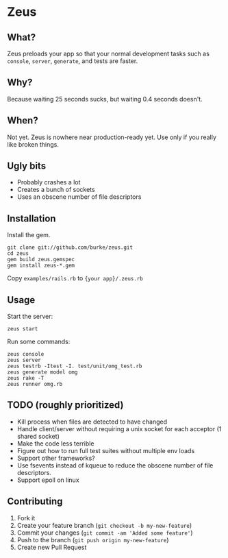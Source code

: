 # Zeus

## What?

Zeus preloads your app so that your normal development tasks such as `console`, `server`, `generate`, and tests are faster.

## Why?

Because waiting 25 seconds sucks, but waiting 0.4 seconds doesn't.

## When?

Not yet. Zeus is nowhere near production-ready yet. Use only if you really like broken things.

## Ugly bits

* Probably crashes a lot
* Creates a bunch of sockets
* Uses an obscene number of file descriptors

## Installation

Install the gem.

    git clone git://github.com/burke/zeus.git
    cd zeus
    gem build zeus.gemspec
    gem install zeus-*.gem

Copy `examples/rails.rb` to `{your app}/.zeus.rb`

## Usage

Start the server:

    zeus start

Run some commands:

    zeus console
    zeus server
    zeus testrb -Itest -I. test/unit/omg_test.rb
    zeus generate model omg
    zeus rake -T
    zeus runner omg.rb

## TODO (roughly prioritized)

* Kill process when files are detected to have changed
* Handle client/server without requiring a unix socket for each acceptor (1 shared socket)
* Make the code less terrible
* Figure out how to run full test suites without multiple env loads
* Support other frameworks?
* Use fsevents instead of kqueue to reduce the obscene number of file descriptors.
* Support epoll on linux

## Contributing

1. Fork it
2. Create your feature branch (`git checkout -b my-new-feature`)
3. Commit your changes (`git commit -am 'Added some feature'`)
4. Push to the branch (`git push origin my-new-feature`)
5. Create new Pull Request
